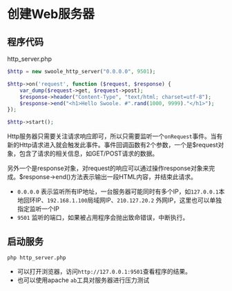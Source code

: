 # 创建Web服务器

程序代码
-----
http_server.php
```php
$http = new swoole_http_server("0.0.0.0", 9501);

$http->on('request', function ($request, $response) {
    var_dump($request->get, $request->post);
    $response->header("Content-Type", "text/html; charset=utf-8");
    $response->end("<h1>Hello Swoole. #".rand(1000, 9999)."</h1>");
});

$http->start();
```

Http服务器只需要关注请求响应即可，所以只需要监听一个`onRequest`事件。当有新的Http请求进入就会触发此事件。事件回调函数有2个参数，一个是$request对象，包含了请求的相关信息，如GET/POST请求的数据。

另外一个是response对象，对request的响应可以通过操作response对象来完成。$response->end()方法表示输出一段HTML内容，并结束此请求。

* `0.0.0.0` 表示监听所有IP地址，一台服务器可能同时有多个IP，如`127.0.0.1`本地回环IP、`192.168.1.100`局域网IP、`210.127.20.2` 外网IP，这里也可以单独指定监听一个IP
* `9501` 监听的端口，如果被占用程序会抛出致命错误，中断执行。

启动服务
----
```shell
php http_server.php
```
* 可以打开浏览器，访问`http://127.0.0.1:9501`查看程序的结果。
* 也可以使用apache `ab`工具对服务器进行压力测试

